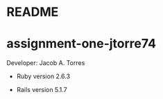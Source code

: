 # README
# assignment-one-jtorre74
Developer: Jacob A. Torres

* Ruby version 2.6.3

* Rails version 5.1.7

